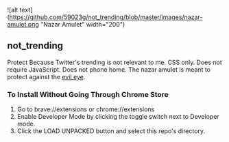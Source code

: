 
![alt text](https://github.com/59023g/not_trending/blob/master/images/nazar-amulet.png "Nazar Amulet"  width="200")
## not_trending
Protect Because Twitter's trending is not relevant to me. CSS only. Does not require JavaScript. Does not phone home. The nazar amulet is meant to protect against the [evil eye](https://en.wikipedia.org/wiki/Evil_eye).

### To Install Without Going Through Chrome Store
1. Go to brave://extensions or chrome://extensions
2. Enable Developer Mode by clicking the toggle switch next to Developer mode.
3. Click the LOAD UNPACKED button and select this repo's directory.
